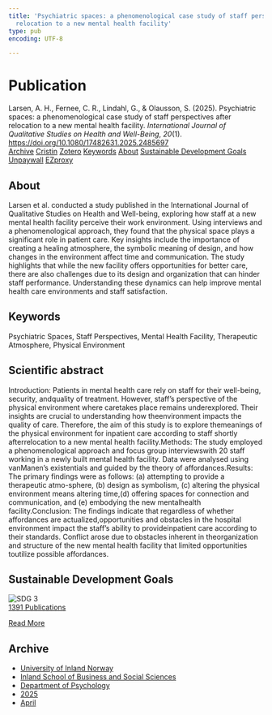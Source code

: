 ```yaml
---
title: 'Psychiatric spaces: a phenomenological case study of staff perspectives after
  relocation to a new mental health facility'
type: pub
encoding: UTF-8

---
```

<h1>Publication</h1>
<article id="csl-bib-container-LJMBES8J" class="csl-bib-container">
  <div class="csl-bib-body"> <div class="csl-entry">Larsen, A. H., Fernee, C. R., Lindahl, G., &#38; Olausson, S. (2025). Psychiatric spaces: a phenomenological case study of staff perspectives after relocation to a new mental health facility. <i>International Journal of Qualitative Studies on Health and Well-Being</i>, <i>20</i>(1). <a href="https://doi.org/10.1080/17482631.2025.2485697">https://doi.org/10.1080/17482631.2025.2485697</a></div> </div>
  <div class="csl-bib-buttons">
    <a href="#taxonomy-article-LJMBES8J" alt="archive" class="csl-bib-button">Archive</a>
    <a href="https://app.cristin.no/results/show.jsf?id=2376065" alt="Cristin" class="csl-bib-button">Cristin</a>
    <a href="http://zotero.org/groups/5881554/items/LJMBES8J" alt="Zotero" class="csl-bib-button">Zotero</a>
    <a href="#keywords-article-LJMBES8J" alt="keywords" class="csl-bib-button">Keywords</a>
    <a href="#about-article-LJMBES8J" alt="about_pub" class="csl-bib-button">About</a>
    <a href="#sdg-article-LJMBES8J" alt="sdg" class="csl-bib-button">Sustainable Development Goals</a>
    <a href="https://doi.org/10.1080/17482631.2025.2485697" alt="Unpaywall" class="csl-bib-button">Unpaywall</a>
    <a href="https://doi.org/10.1080/17482631.2025.2485697" alt="EZproxy" class="csl-bib-button">EZproxy</a>
  </div>
  <div id="csl-bib-meta-container-LJMBES8J"></div>
</article>
<div id="csl-bib-meta-LJMBES8J" class="csl-bib-meta">
  <article id="about-article-LJMBES8J" class="about_pub-article">
    <h1>About</h1>
    Larsen et al. conducted a study published in the International Journal of Qualitative Studies on Health and Well-being, exploring how staff at a new mental health facility perceive their work environment. Using interviews and a phenomenological approach, they found that the physical space plays a significant role in patient care. Key insights include the importance of creating a healing atmosphere, the symbolic meaning of design, and how changes in the environment affect time and communication. The study highlights that while the new facility offers opportunities for better care, there are also challenges due to its design and organization that can hinder staff performance. Understanding these dynamics can help improve mental health care environments and staff satisfaction.
  </article>
  <article id="keywords-article-LJMBES8J" class="keywords-article">
    <h1>Keywords</h1>
    Psychiatric Spaces, Staff Perspectives, Mental Health Facility, Therapeutic Atmosphere, Physical Environment
  </article>
  <article id="abstract-article-LJMBES8J" class="abstract-article">
    <h1>Scientific abstract</h1>
    Introduction: Patients in mental health care rely on staff for their well-being, security, andquality of treatment. However, staff’s perspective of the physical environment where caretakes place remains underexplored. Their insights are crucial to understanding how theenvironment impacts the quality of care. Therefore, the aim of this study is to explore themeanings of the physical environment for inpatient care according to staff shortly afterrelocation to a new mental health facility.Methods: The study employed a phenomenological approach and focus group interviewswith 20 staff working in a newly built mental health facility. Data were analysed using vanManen’s existentials and guided by the theory of affordances.Results: The primary findings were as follows: (a) attempting to provide a therapeutic atmo-sphere, (b) design as symbolism, (c) altering the physical environment means altering time,(d) offering spaces for connection and communication, and (e) embodying the new mentalhealth facility.Conclusion: The findings indicate that regardless of whether affordances are actualized,opportunities and obstacles in the hospital environment impact the staff’s ability to provideinpatient care according to their standards. Conflict arose due to obstacles inherent in theorganization and structure of the new mental health facility that limited opportunities toutilize possible affordances.
  </article>
  <article id="sdg-article-LJMBES8J" class="sdg-article">
    <h1>Sustainable Development Goals</h1>
    <div class="sdg-container"><div id="sdg3" class="sdg">
        <img src="{{< params subfolder >}}images/sdg/sdg03_en.png" class="image" alt="SDG 3">
        <div class="sdg-overlay">
          <a href="{{< params subfolder >}}en/archive/?sdg=3#archive" class="sdg-publication-count"><span>1391</span> Publications</a>
          <p><a href="https://sdgs.un.org/goals/goal3" class="sdg-read-more">Read More</a></p>
        </div>
      </div></div>
  </article>
  <article id="taxonomy-article-LJMBES8J" class="taxonomy-article">
    <h1>Archive</h1>
    <ul>
      <li><a href="{{< params subfolder >}}en/archive/?key=3DCRN523">University of Inland Norway</a></li>
      <li><a href="{{< params subfolder >}}en/archive/?key=DU8Q9LN9">Inland School of Business and Social Sciences</a></li>
      <li><a href="{{< params subfolder >}}en/archive/?key=KTD9NXA8">Department of Psychology</a></li>
      <li><a href="{{< params subfolder >}}en/archive/?key=YSESX7HT">2025</a></li>
      <li><a href="{{< params subfolder >}}en/archive/?key=AFNBN62V">April</a></li>
    </ul>
  </article>
</div>

